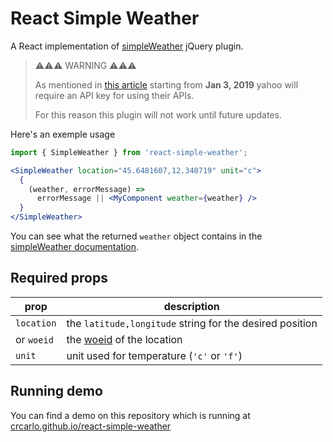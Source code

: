 # React Simple Weather

A React implementation of [simpleWeather](https://github.com/monkeecreate/jquery.simpleWeather) jQuery plugin.

> ⚠⚠⚠ WARNING ⚠⚠⚠
>
> As mentioned in [this article](https://developer.yahoo.com/weather/?guccounter=1) starting from **Jan 3, 2019** yahoo will require an API key for using their APIs.
> 
> For this reason this plugin will not work until future updates.

Here's an exemple usage

```jsx
import { SimpleWeather } from 'react-simple-weather';

<SimpleWeather location="45.6481607,12.340719" unit="c">
  {
    (weather, errorMessage) => 
      errorMessage || <MyComponent weather={weather} />
  }
</SimpleWeather>
```

You can see what the returned `weather` object contains in the [simpleWeather documentation](https://monkeecreate.github.io/jquery.simpleWeather/).

## Required props

|prop|description|
|---|----|
|`location` | the `latitude,longitude` string for the desired position|
|or `woeid`| the [woeid](https://en.wikipedia.org/wiki/WOEID) of the location
|`unit`|unit used for temperature (`'c'` or `'f'`)| 

## Running demo
You can find a demo on this repository which is running at [crcarlo.github.io/react-simple-weather](https://crcarlo.github.io/react-simple-weather)
